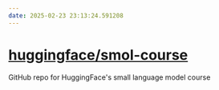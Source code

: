 ```yaml
---
date: 2025-02-23 23:13:24.591208
---
```


# [huggingface/smol-course](https://github.com/huggingface/smol-course)

GitHub repo for HuggingFace's small language model course